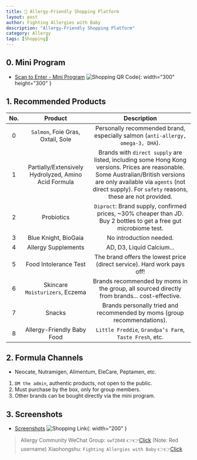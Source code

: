 ```yaml
---
title: 🛒 Allergy-Friendly Shopping Platform
layout: post
author: Fighting Allergies with Baby
description: "Allergy-Friendly Shopping Platform"
category: Allergy
tags: [Shopping]
---
```


## 0. Mini Program
- [Scan to Enter - Mini Program](https://blog-1252538339.cos.ap-chengdu.myqcloud.com/minbao/assets/img/mall_code_new.pic.jpg)
  ![Shopping QR Code](https://blog-1252538339.cos.ap-chengdu.myqcloud.com/minbao/assets/img/mall_code_new.pic.jpg){: width="300" height="300" }


## 1. Recommended Products

| No. |         Product        |                                 Description                                  |
|:--:|:----------------:|:-------------------------------------------------------------------:|
| 0  | `Salmon`, Foie Gras, Oxtail, Sole |             Personally recommended brand, especially salmon (`anti-allergy, omega-3, DHA`).             |
| 1  |   Partially/Extensively Hydrolyzed, Amino Acid Formula    | Brands with `direct supply` are listed, including some Hong Kong versions. Prices are reasonable. Some Australian/British versions are only available via `agents` (not direct supply). For `safety` reasons, these are not provided. |
| 2  |       Probiotics        |             `Diproct`: Brand supply, confirmed prices, ~30% cheaper than JD. Buy 2 bottles to get a free gut microbiome test.              |
| 3  |      Blue Knight, BioGaia      |                                No introduction needed.                                |
| 4  |       Allergy Supplements       |             AD, D3, Liquid Calcium... |
| 5  |      Food Intolerance Test      |                      The brand offers the lowest price (direct service). Hard work pays off!                      |
| 6  |     Skincare `Moisturizers`, Eczema     |                     Brands recommended by moms in the group, all sourced directly from brands... cost-effective.                      |
| 7  |    Snacks    |                       Brands personally tried and recommended by moms (group recommendations).                        |
| 8  |       Allergy-Friendly Baby Food       |                         `Little Freddie`, `Grandpa’s Farm`, `Taste Fresh`, etc.                         |

## 2. Formula Channels
- Neocate, Nutramigen, Alimentum, EleCare, Peptamen, etc.
1. `DM the admin`, authentic products, not open to the public.
2. Must purchase by the box, only for group members.
3. Other brands can be bought directly via the mini program.

## 3. Screenshots
- [Screenshots](https://blog-1252538339.cos.ap-chengdu.myqcloud.com/minbao/assets/img/tmall_pic.jpg)
![Shopping Link](https://blog-1252538339.cos.ap-chengdu.myqcloud.com/minbao/assets/img/tmall_pic.jpg){: width="200" }


> Allergy Community
> WeChat Group: `swf2048` 👉👉[Click](https://blog-1252538339.cos.ap-chengdu.myqcloud.com/minbao/assets/img/minbao_group.png) (Note: Red username)
> Xiaohongshu: `Fighting Allergies with Baby` 👉👉[Click](https://xhslink.com/m/43HeRkphxsf)